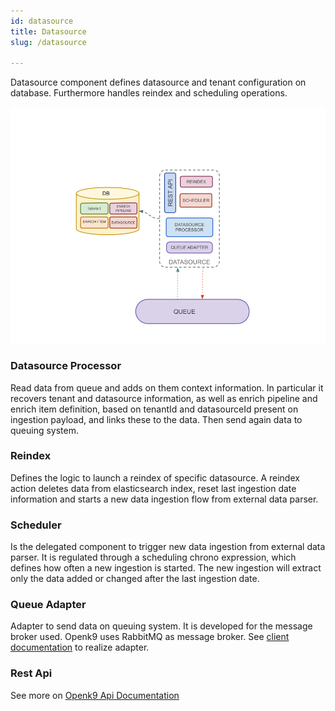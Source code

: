 ```yaml
---
id: datasource
title: Datasource
slug: /datasource

---
```


Datasource component defines datasource and tenant configuration on database. Furthermore handles reindex and scheduling
operations.

![img](../../static/img/datasource.png)

### Datasource Processor

Read data from queue and adds on them context information. In particular it recovers tenant and datasource information,
as well as enrich pipeline and enrich item definition, based on tenantId and datasourceId present on ingestion payload,
and links these to the data. Then send again data to queuing system.

### Reindex

Defines the logic to launch a reindex of specific datasource. A reindex action deletes data from elasticsearch index,
reset last ingestion date information and starts a new data ingestion flow from external data parser.

### Scheduler

Is the delegated component to trigger new data ingestion from external data parser. It is regulated through a scheduling
chrono expression, which defines how often a new ingestion is started. The new ingestion will extract only the data
added or changed after the last ingestion date.

### Queue Adapter

Adapter to send data on queuing system. It is developed for the message broker used. Openk9 uses RabbitMQ
as message broker. See [client documentation](https://www.rabbitmq.com/clients.html) to realize adapter.

### Rest Api

See more on [Openk9 Api Documentation](/docs/api/datasource-api)
